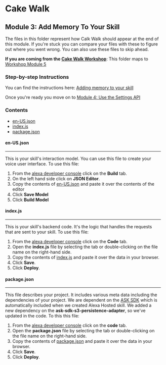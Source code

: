 # Cake Walk 

## Module 3: Add Memory To Your Skill

The files in this folder represent how Calk Walk should appear at the end of this module. If you're stuck you can compare your files with these to figure out where you went wrong. You can also use these files to skip ahead.


**If you are coming from the [Cake Walk Workshop](https://developer.amazon.com/en-US/alexa/alexa-skills-kit/resources/training-resources/cake-walk)**: This folder maps to [Workshop Module 5](https://developer.amazon.com/alexa/alexa-skills-kit/resources/training-resources/cake-walk/cake-walk-5)

### Step-by-step Instructions

You can find the instructions here: [Adding memory to your skill](https://developer.amazon.com/alexa-skills-kit/courses/cake-walk-5)

Once you're ready you move on to [Module 4: Use the Settings API ](../module-4/README.md)

### Contents

*  [en-US.json](./en-US.json)
*  [index.js](./index.js)
*  [package.json](./package.json)
 
#### en-US.json 
---
This is your skill's interaction model. You can use this file to create your voice user interface. To use this file:

1. From the [alexa developer console](https://developer.amazon.com) click on the **Build** tab.
2. On the left hand side click on **JSON Editor**. 
3. Copy the contents of [en-US.json](./en-US.json) and paste it over the contents of the editor
4. Click **Save Model**
5. Click **Build Model**

#### index.js
---
This is your skill's backend code. It's the logic that handles the requests that are sent to your skill. To use this file:

1. From the [alexa developer console](https://developer.amazon.com) click on the **Code** tab.
2. Open the **index.js** file by selecting the tab or double-clicking on the file name on the right-hand side.
3. Copy the contents of [index.js](./index.js) and paste it over the data in your browser.
4. Click **Save**.
5. Click **Deploy**.

#### package.json
---
This file describes your project. It includes various meta data including the dependencies of your project. We are dependent on the [ASK SDK](https://ask-sdk-for-nodejs.readthedocs.io/en/latest/) which is automatically included when we created Alexa Hosted skill. We added a new dependency on the **ask-sdk-s3-persistence-adapter**, so we've updated in the code. To this this file:

1. From the [alexa developer console](https://developer.amazon.com) click on the **code** tab.
2. Open the **package.json** file by selecting the tab or double-clicking on the file name on the right-hand side.
3. Copy the contents of [package.json](./package.json) and paste it over the data in your browser.
4. Click **Save**.
5. Click **Deploy**.
